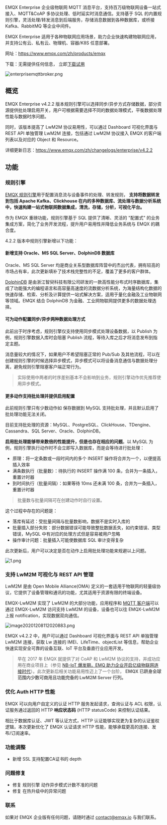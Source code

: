 EMQX Enterprise 企业级物联网 MQTT 消息平台，支持百万级物联网设备一站式接入、MQTT&CoAP 多协议处理、低时延实时消息通信。支持基于 SQL 的内置规则引擎，灵活处理/转发消息到后端服务，存储消息数据到各种数据库，或桥接 Kafka、RabbitMQ 等企业中间件。

EMQX Enterprise 适用于各种物联网应用场景，助力企业快速构建物联网应用，并支持公有云、私有云、物理机、容器/K8S 任意部署。

网址：https://www.emqx.com/zh/products/emqx

下载：无需提供任何信息， 立即[下载试用](https://www.emqx.com/zh/try?product=enterprise)

![enterprisemqttbroker.png](https://static.emqx.net/images/4b87d5ae6dc17bb84f6414e4d8fc504c.png)

## 概览

EMQX Enterprise v4.2.2 版本规则引擎可以选择同步/异步方式存储数据，部分资源提供批处理启用开关，用户可根据需要选择不同的数据处理模式，平衡数据处理性能与数据时序问题。

同时，该版本提高了 LwM2M 协议易用性，可以通过 Dashboard 可视化界面与 REST API 单独管理 LwM2M 连接，包括通过 LwM2M 协议接入 EMQX 的客户端列表以及对应的 Object 和 Resource。

详细更新日志：https://www.emqx.com/zh/changelogs/enterprise/v4.2.2

## 功能

### 规则引擎

[EMQX 规则引擎](https://docs.emqx.cn/broker/latest/rule/rule-engine.html)用于配置消息流与设备事件的处理、转发规则， **支持将数据转发到包括 Apache Kafka、Clickhouse 在内的多种数据库、流处理与数据分析系统中，快速构建一站式物联网数据集成，清洗，存储，分析，可视化平台。**

作为 EMQX 重磅功能，规则引擎基于 SQL 提供了清晰、灵活的 "配置式" 的业务集成方案，简化了业务开发流程，提升用户易用性并降低业务系统与 EMQX 的耦合度。

4.2.2 版本中规则引擎新增以下功能：

#### 新增支持 Oracle、MS SQL Server、DolphinDB 数据库

Oracle、MS SQL Server 均是商业关系型数据库阵营中的杰出代表，拥有较高的市场占有率，此次更新填补了技术栈完整性的不足，覆盖了更多的客户群体。

[DolphinDB](https://www.dolphindb.cn/) 是由浙江智臾科技有限公司研发的一款高性能分布式时序数据库，集成了功能强大的编程语言和高容量高速度的流数据分析系统，为海量结构化数据的快速存储、检索、分析及计算提供一站式解决方案，适用于量化金融及工业物联网等领域。EMQX 结合 DolphinDB 为金融、工业网物联网提供更多的数据处理选择。



#### 可为动作配置同步/异步两种数据处理方式

此前出于时序考虑，规则引擎仅支持使用同步模式处理设备数据，以 Publish 为例，规则引擎数据入库时会阻塞 Publish 流程，等待入库之后才将消息发布到指定主题。

消息量较大的情况下，如果用户不希望阻塞正常的 Pub/Sub 及其他流程，可以在创建规则引擎的时候选择异步模式，异步模式可以将设备消息通信与数据处理分离，避免规则引擎阻塞客户端正常行为。

> 实际使用中两者的时序差别基本不会影响到业务，规则引擎动作优先推荐使用异步模式。



#### 更多动作支持批处理并提供启用配置

此前规则引擎只有少数动作如 保存数据到 MySQL 支持批处理，并且默认启用了批处理功能无法关闭。

目前支持批处理的资源：MySQL、PostgreSQL、ClickHouse、TDengine、Cassandra、SQL Server、Oracle、DolphinDB。

**启用批处理能够带来数倍的性能提升，但是也存在相应的问题**。以 MySQL 为例，规则引擎执行动作时不会立即写入数据库，而是会等待进行批处理：

- 原理：将一定条数或一段时间内的多个 INSERT 操作将合并为一个，以便提高插入效率
- 满条数执行（批量数）：待执行的 INSERT 操作满 100 条，合并为一条插入，重置计时器
- 到时间执行（批量间隔）：如果等待 10ms 还未满 100 条，合并为一条插入，重置计时器

> 批量数与批量间隔可在创建动作时自行设置。

这个过程中存在的问题是：

- 落库有延迟：受批量间隔与批量数影响，数据不是实时入库的
- 批量插入部分失败：部分数据错误可能导致整批数据丢失，如约束错误、类型错误，MySQL 中有对应的处理方式但是容易被用户忽略
- 操作审计问题：批量插入可能使数据库 SQL 审计变得复杂

此次更新后，用户可以决定是否在动作上启用批处理功能来规避以上问题。

![1.png](https://static.emqx.net/images/32a742d0794b9027561bb05972b86b06.png)





### 支持 LwM2M 可视化与 REST API 管理

LwM2M 是由 Open Mobile Alliance(OMA) 定义的一套适用于物联网的轻量级协议，它提供了设备管理和通讯的功能，尤其适用于资源有限的终端设备。

EMQX-LwM2M 实现了 LwM2M 的大部分功能，应用程序和 [MQTT 客户端](https://www.emqx.com/zh/mqtt-client-sdk)可以通过 EMQX-LwM2M 访问支持 LwM2M 的设备，设备也可以往 EMQX-LwM2M 上报 notification，实现数据双向通信。

![image20201208112020883.png](https://static.emqx.net/images/0833d7b92d6ac8814dac5e19fd0e59e5.png)

EMQX v4.2.2 中，用户可以通过 Dashboard 可视化界面与 REST API 单独管理 LwM2M 连接，获取 Lw 连接的 IMEI、LifeTime、objectList 等信息，帮助企业快速实现安全可靠的设备互联、IoT 平台及垂直行业应用开发。


> 早在 2017 年 EMQX 就提供了对 CoAP 和 LwM2M 协议的支持，并成功应用在商业项目上（参见 [NB-IoT 爆发期，EMQ 助力企业开启亿级物联网连接时代](https://www.emqx.com/zh/blog/emqx-nb-iot-access-solution)）。此次更新后相关功能易用性迈上了一个台阶， **EMQX 已跻身全球范围内少数可商用且功能完备的 LwM2M Server 行列。**



### 优化 Auth HTTP 性能

EMQX 可以向用户自定义的认证 HTTP 服务发起请求，查询认证与 ACL 权限，认证服务通过返回的 HTTP **响应状态码** (HTTP statusCode) 来控制认证结果。

相比于数据库认证、JWT 等认证方式，HTTP 认证能够实现更为复杂的认证鉴权逻辑，本次更新优化了 EMQX 认证请求 HTTP 性能，能够承载更高的连接、发布/订阅速率。



### 功能调整

- 新增 SSL 支持配置CA证书的 depth



### 问题修复

- 修复 规则引擎 动作异步模式计数不准的问题
- 修复 在热升级中的异常问题

### 联系

如果对 EMQX 企业版有任何问题，请随时通过 [contact@emqx.io](mailto:contact@emqx.io) 与我们联系。
